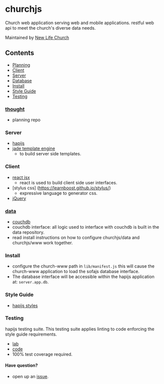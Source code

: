 # churchjs

Church web application serving web and mobile applications. 
restful web api to meet the church's diverse data needs.

Maintained by [New Life Church](http://newlife.global)

## Contents
  * [Planning](#user-content---thought)
  * [Client](#user-content---client)
  * [Server](#user-content---server)
  * [Database](#user-content--data)
  * [Install](#install)
  * [Style Guide](#style-guide)
  * [Testing](#user-content--testing)

### [](#thought) [thought](https://github.com/churchjs/thought)
  * planning repo 

### [](#server) Server
  * [hapijs](https://hapijs.com)
  * [jade template engine](http://jade-lang.com/)
    - to build server side templates.

### [](#client) Client
  * [react jsx](http://facebook.github.io/react/index.html)
    - react is used to build client side user interfaces.
  * [stylus css] (https://learnboost.github.io/stylus/)
    - expressive language to generator css.
  * [jQuery](http://jsquery.com) 

### [](#data) [data](https://github.com/churchjs/data)
  * [couchdb](http://couchdb.apache.org) 
  * couchdb interface: all logic used to interface with couchdb
    is built in the data repository. 
  * read install instructions on how to configure churchjs/data and churchjs/www 
    work together. 

### [](#install) Install
  * configure the church-www path in `lib/manifest.js` this will cause
    the church-www application to load the sofajs database interface.
  * The database interface will be accessible within the hapijs application at:
    `server.app.db`.

### [](#style-guide) Style Guide
  * [hapijs styles](https://github.com/hapijs/contrib/blob/master/Style.md)


### Testing
  hapijs testing suite. This testing suite applies linting to code 
  enforcing the style guide requirements.
  * [lab](https://github.com/hapijs/lab)
  * [code](https://github.com/hapijs/code)
  * 100% test coverage required.

#### Have question?
  * open up an [issue](https://github.com/churchjs/www/issues).
